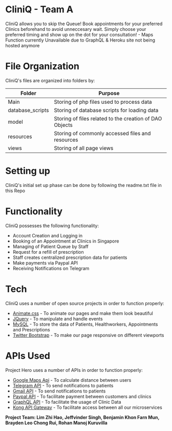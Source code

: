 # CliniQ - Team A
CliniQ allows you to skip the Queue! Book appointments for your preferred Clinics beforehand to avoid unneccesary wait. Simply choose your preferred timing and show up on the dot for your consultation! - Maps Function currently Unavailable due to GraphQL & Heroku site not being hosted anymore

# File Organization

CliniQ's files are organized into folders by: 

| Folder | Purpose |
| ------ | ------ |
| Main | Storing of php files used to process data |
| database_scripts | Storing of database scripts for loading data |
| model | Storing of files related to the creation of DAO Objects |
| resources | Storing of commonly accessed files and resources |
| views | Storing of all page views |

#  Setting up

CliniQ's initial set up phase can be done by following the readme.txt file in this Repo

# Functionality

CliniQ possesses the following functionality:

  - Account Creation and Logging in
  - Booking of an Appointment at Clinics in Singapore
  - Managing of Patient Queue by Staff
  - Request for a refill of prescription
  - Staff creates centralized prescription data for patients
  - Make payments via Paypal API
  - Receiving Notifications on Telegram

# Tech

CliniQ uses a number of open source projects in order to function properly:

* [Animate.css] - To animate our pages and make them look beautiful
* [JQuery] - To manipulate and handle events
* [MySQL] - To store the data of Patients, Healthworkers, Appointments and Prescriptions
* [Twitter Bootstrap] - To make our page responsive on different viewports

# APIs Used

Project Hero uses a number of APIs in order to function properly:
* [Google Maps Api] - To calculate distance between users
* [Telegram API] - To send notifications to patients
* [Gmail API] - To send notifications to patients
* [Paypal API] - To facilitate payment between customers and clinics
* [GraphQL API] - To facilitate the usage of Clinic Data
* [Kong API Gateway] - To facilitate access between all our microservices

**Project Team: Lim Zhi Hao, Jeffvinder Singh, Benjamin Khon Farn Mun, Brayden Leo Chong Rui, Rohan Manoj Kuruvilla**

   [Home]: <https://github.com/JeffS97/ESD-Project>
   [Twitter Bootstrap]: <http://twitter.github.com/bootstrap/>
   [jQuery]: <http://jquery.com>
   [Animate.css]: <https://animate.style/>
   [MySQL]: <https://www.mysql.com/>
   
   [Google Maps Api]: <https://developers.google.com/maps/documentation>
   [Telegram API]:<https://core.telegram.org>
   [Paypal API]:<https://developer.paypal.com/docs/api/overview/>
   [Gmail API]:<https://developers.google.com/gmail/api>
   [GraphQL API]:<https://graphql.org>
   [Kong API Gateway]:<https://konghq.com>
   

   
